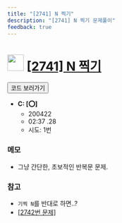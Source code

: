 ```yaml
---
title: "[2741] N 찍기"
description: "[2741] N 찍기 문제풀이"
feedback: true
---
```

<h1><img src="https://doky.space/assets/icpclev/b3.svg" height="37px"> <a href="http://icpc.me/2741">[2741] N 찍기</a></h1>

<a href="https://github.com/DokySp/acmicpc-practice/tree/master/2741"><button class="btn btn-info">코드 보러가기</button></a>

- **C: [:o:]**
  - 200422
  - 02:37 .28 
  - 시도: 1번

### 메모
 - 그냥 간단한, 초보적인 반복문 문제.

### 참고
 - `기찍 N`를 반대로 하면..?
 - [[2742번 문제]](http://icpc.me/2742)
